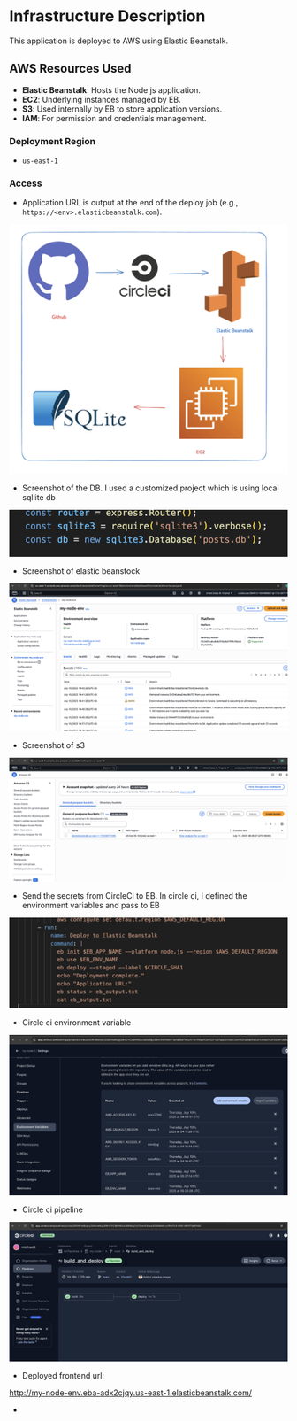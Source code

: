 # Infrastructure Description

This application is deployed to AWS using Elastic Beanstalk.

## AWS Resources Used

- **Elastic Beanstalk**: Hosts the Node.js application.
- **EC2**: Underlying instances managed by EB.
- **S3**: Used internally by EB to store application versions.
- **IAM**: For permission and credentials management.

### Deployment Region

- `us-east-1`

### Access

- Application URL is output at the end of the deploy job (e.g., `https://<env>.elasticbeanstalk.com`).

![Infrastructure Diagram](../img/diagram.png)

- Screenshot of the DB. I used a customized project which is using local sqllite db

![Database](../img/db.png)

- Screenshot of elastic beanstock

![Elastic Beanstalk](../img/eb.png)

- Screenshot of s3

![S3](../img/s3.png)

- Send the secrets from CircleCi to EB. In circle ci, I defined the environment variables and pass to EB

![Secrets](../img/secrets.png)


- Circle ci environment variable

![Env](../img/env.png)

- Circle ci pipeline

![Pipeline](../img/pipeline.png)


- Deployed frontend url:

http://my-node-env.eba-adx2cjqy.us-east-1.elasticbeanstalk.com/

- 


